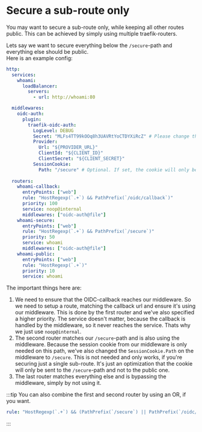 # Secure a sub-route only

You may want to secure a sub-route only, while keeping all other routes public.
This can be achieved by simply using multiple traefik-routers.

Lets say we want to secure everything below the `/secure`-path and everything else should be public.  
Here is an example config:

```yaml
http:
  services:
    whoami:
      loadBalancer:
        servers:
          - url: http://whoami:80

  middlewares:
    oidc-auth:
      plugin:
        traefik-oidc-auth:
          LogLevel: DEBUG
          Secret: "MLFs4TT99kOOq8h3UAVRtYoCTDYXiRcZ" # Please change this secret for your setup
          Provider:
            Url: "${PROVIDER_URL}"
            ClientId: "${CLIENT_ID}"
            ClientSecret: "${CLIENT_SECRET}"
          SessionCookie:
            Path: "/secure" # Optional. If set, the cookie will only be sent to the /secure path.
          
  routers:
    whoami-callback:
      entryPoints: ["web"]
      rule: "HostRegexp(`.+`) && PathPrefix(`/oidc/callback`)"
      priority: 100
      service: noop@internal
      middlewares: ["oidc-auth@file"]
    whoami-secure:
      entryPoints: ["web"]
      rule: "HostRegexp(`.+`) && PathPrefix(`/secure`)"
      priority: 50
      service: whoami
      middlewares: ["oidc-auth@file"]
    whoami-public:
      entryPoints: ["web"]
      rule: "HostRegexp(`.+`)"
      priority: 10
      service: whoami
```

The important things here are:

1. We need to ensure that the OIDC-callback reaches our middleware. So we need to setup a route, matching the callback url and ensure it's using our middleware. This is done by the first router and we've also specified a higher priority. The service doesn't matter, because the callback is handled by the middleware, so it never reaches the service. Thats why we just use `noop@internal`.
2. The second router matches our `/secure`-path and is also using the middleware. Because the session cookie from our middleware is only needed on this path, we've also changed the `SessionCookie.Path` on the middleware to `/secure`. This is not needed and only works, if you're securing just a single sub-route. It's just an optimization that the cookie will only be sent to the `/secure`-path and not to the public one.
3. The last router matches everything else and is bypassing the middleware, simply by not using it.

:::tip
You can also combine the first and second router by using an OR, if you want.  
```yaml
rule: "HostRegexp(`.+`) && (PathPrefix(`/secure`) || PathPrefix(`/oidc/callback`))"
```
:::
